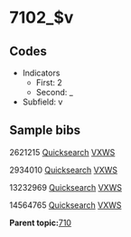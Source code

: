 # 7102\_$v

## Codes

-   Indicators
    -   First: 2
    -   Second: \_
-   Subfield: v

## Sample bibs

2621215 [Quicksearch](https://search.library.yale.edu/catalog/2621215) [VXWS](http://prodorbis.library.yale.edu:7014/vxws/GetHoldingsService?bibId=2621215)

2934010 [Quicksearch](https://search.library.yale.edu/catalog/2934010) [VXWS](http://prodorbis.library.yale.edu:7014/vxws/GetHoldingsService?bibId=2934010)

13232969 [Quicksearch](https://search.library.yale.edu/catalog/13232969) [VXWS](http://prodorbis.library.yale.edu:7014/vxws/GetHoldingsService?bibId=13232969)

14564765 [Quicksearch](https://search.library.yale.edu/catalog/14564765) [VXWS](http://prodorbis.library.yale.edu:7014/vxws/GetHoldingsService?bibId=14564765)

**Parent topic:**[710](../../tags/710/710.md)

